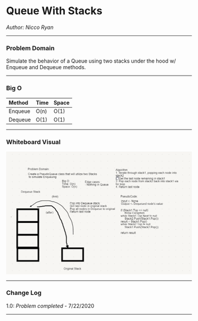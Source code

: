 # Queue With Stacks
*Author: Nicco Ryan*

---

### Problem Domain
Simulate the behavior of a Queue using two stacks under the hood w/ Enqueue and Dequeue methods.

---


### Big O


| Method | Time | Space |
| :----------- | :----------- | :----------- |
| Enqueue | O(n) | O(1) |
| Dequeue | O(1) | O(1) |


---


### Whiteboard Visual
![PseudoQueue WB](../../../assets/PseudoQueueWB.png)



---

### Change Log

1.0: *Problem completed* - 7/22/2020 

---
